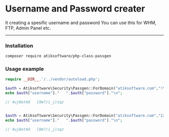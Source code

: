 # Username and Password creater

It creating a spesific username and password
You can use this for WHM, FTP, Admin Panel etc.

---

### Installation
```sh
composer require atiksoftware/php-class-passgen
```

### Usage example
```php
require __DIR__.'/../vendor/autoload.php';

$auth = Atiksoftware\Security\Passgen::ForDomain("atiksoftware.com","!%&/xzcas56"); 
echo $auth["username"]."   ".$auth["password"]."\n";

// 4uj0et4d   [0m?/i_j)zqz


$auth = Atiksoftware\Security\Passgen::ForDomain("atiksoftware.com","123456"); 
echo $auth["username"]."   ".$auth["password"]."\n";

// 4uj0et4d   [0m?/i_j)zqz
